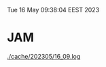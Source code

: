 Tue 16 May 09:38:04 EEST 2023
# JAM
<a href='./cache/202305/16_09.log'>./cache/202305/16_09.log</a>
